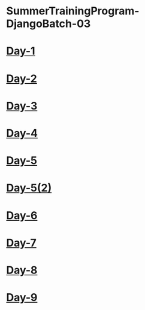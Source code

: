 # SummerTrainingProgram-DjangoBatch-03 

# [Day-1](https://transcripts.gotomeeting.com/#/s/1412ded79e43231d105ab03c3764cded782bb397af4d65dae1eb7c0ecbe71817)

# [Day-2](https://transcripts.gotomeeting.com/#/s/041317291ff9898aff0244b3b35683a680796f6b5253d7c7e2e134f99d0dd9e4)

# [Day-3](https://transcripts.gotomeeting.com/#/s/35f676da4449065fa8466ad2ee74b44880be5d754bea92ec87866a4bf3efa7be)

# [Day-4](https://transcripts.gotomeeting.com/#/s/98cf54af4e62e504321ab32a20893c4e08af0dd1546b01cecfba498845d13dc8)

# [Day-5](https://transcripts.gotomeeting.com/#/s/35d52f5748eb7bd1e15a5a44eaf8ece6cdd557ee8c68b48cd3c963a284a07b99)

# [Day-5(2)](https://transcripts.gotomeeting.com/#/s/cc104c89afa0bd05de7d0792565f87dfb4229a8f8d959f8ff68a521cf29c711f)

# [Day-6](https://transcripts.gotomeeting.com/#/s/3e9002420452bc5783a788fba6858c09b0b117268b4e7982b6b793555cf850c9)

# [Day-7](https://transcripts.gotomeeting.com/#/s/ca70fda668cd8fea4e763cbd75d954df85ce29c0f24e1a51128216ab013422d5)

# [Day-8](https://transcripts.gotomeeting.com/#/s/29218228975afc919fa7d1787631292df7bd5c55283797d67645860b6f1d2bfc)

# [Day-9](https://transcripts.gotomeeting.com/#/s/9ebc2e9763db961eb269f89d35b0cb3c60ea5defc1a6b701cbb47341e84759ce)

